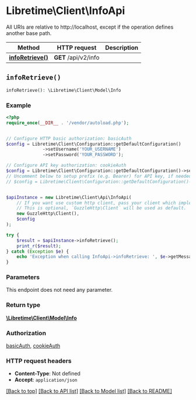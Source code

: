 # Libretime\Client\InfoApi

All URIs are relative to http://localhost, except if the operation defines another base path.

| Method | HTTP request | Description |
| ------------- | ------------- | ------------- |
| [**infoRetrieve()**](InfoApi.md#infoRetrieve) | **GET** /api/v2/info |  |


## `infoRetrieve()`

```php
infoRetrieve(): \Libretime\Client\Model\Info
```



### Example

```php
<?php
require_once(__DIR__ . '/vendor/autoload.php');


// Configure HTTP basic authorization: basicAuth
$config = Libretime\Client\Configuration::getDefaultConfiguration()
              ->setUsername('YOUR_USERNAME')
              ->setPassword('YOUR_PASSWORD');

// Configure API key authorization: cookieAuth
$config = Libretime\Client\Configuration::getDefaultConfiguration()->setApiKey('sessionid', 'YOUR_API_KEY');
// Uncomment below to setup prefix (e.g. Bearer) for API key, if needed
// $config = Libretime\Client\Configuration::getDefaultConfiguration()->setApiKeyPrefix('sessionid', 'Bearer');


$apiInstance = new Libretime\Client\Api\InfoApi(
    // If you want use custom http client, pass your client which implements `GuzzleHttp\ClientInterface`.
    // This is optional, `GuzzleHttp\Client` will be used as default.
    new GuzzleHttp\Client(),
    $config
);

try {
    $result = $apiInstance->infoRetrieve();
    print_r($result);
} catch (Exception $e) {
    echo 'Exception when calling InfoApi->infoRetrieve: ', $e->getMessage(), PHP_EOL;
}
```

### Parameters

This endpoint does not need any parameter.

### Return type

[**\Libretime\Client\Model\Info**](../Model/Info.md)

### Authorization

[basicAuth](../../README.md#basicAuth), [cookieAuth](../../README.md#cookieAuth)

### HTTP request headers

- **Content-Type**: Not defined
- **Accept**: `application/json`

[[Back to top]](#) [[Back to API list]](../../README.md#endpoints)
[[Back to Model list]](../../README.md#models)
[[Back to README]](../../README.md)
